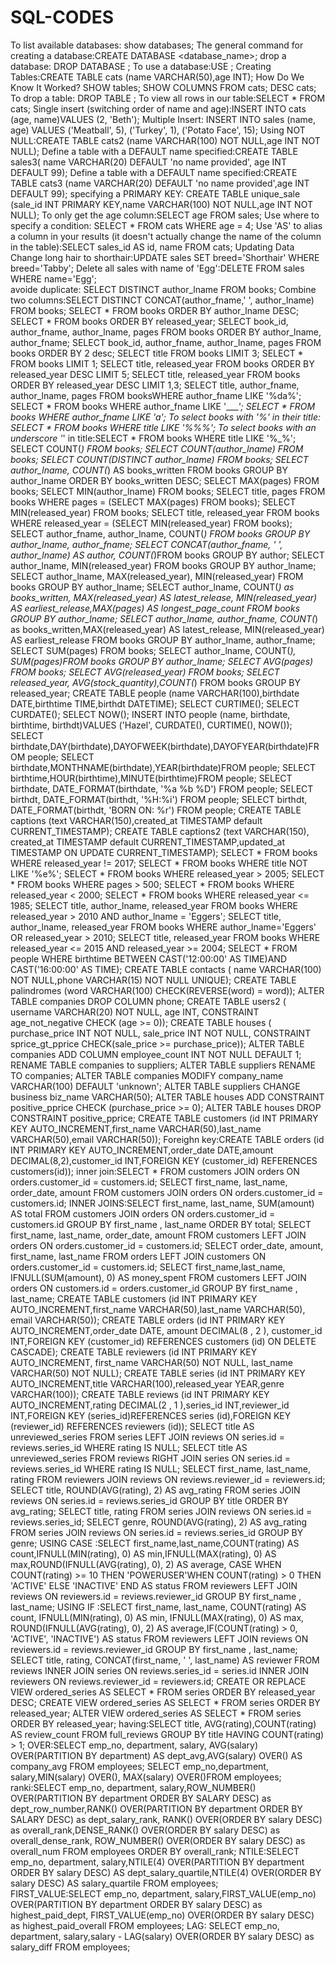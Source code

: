 # SQL-CODES
To list available databases: show databases;
The general command for creating a database:CREATE DATABASE <database_name>;
drop a database: DROP DATABASE <database-name>;
To use a database:USE <database-name>;
Creating Tables:CREATE TABLE cats (name VARCHAR(50),age INT);
How Do We Know It Worked? SHOW tables; SHOW COLUMNS FROM cats; DESC cats;
To drop a table: DROP TABLE <table-name>;
To view all rows in our table:SELECT * FROM cats;
Single insert (switching order of name and age):INSERT INTO cats (age, name)VALUES   (2, 'Beth');
Multiple Insert: INSERT INTO sales (name, age) VALUES   ('Meatball', 5),   ('Turkey', 1),   ('Potato Face', 15);
Using NOT NULL:CREATE TABLE cats2 (name VARCHAR(100) NOT NULL,age INT NOT NULL);
Define a table with a DEFAULT name specified:CREATE TABLE sales3( name VARCHAR(20) DEFAULT 'no name provided', age INT DEFAULT 99);
Define a table with a DEFAULT name specified:CREATE TABLE cats3  (name VARCHAR(20) DEFAULT 'no name provided',age INT DEFAULT 99);
specifying a PRIMARY KEY: CREATE TABLE unique_sale (sale_id INT PRIMARY KEY,name VARCHAR(100) NOT NULL,age INT NOT NULL);
To only get the age column:SELECT age FROM sales;
Use where to specify a condition: SELECT * FROM cats WHERE age = 4;
Use 'AS' to alias a column in your results (it doesn't actually change the name of the column in the table):SELECT sales_id AS id, name FROM cats;
Updating Data Change long hair to shorthair:UPDATE sales SET breed='Shorthair' WHERE breed='Tabby';
Delete all sales with name of 'Egg':DELETE FROM sales WHERE name='Egg';    
avoide duplicate: SELECT DISTINCT author_lname FROM books;
Combine two columns:SELECT DISTINCT CONCAT(author_fname,' ', author_lname) FROM books;
SELECT * FROM books ORDER BY author_lname DESC;
SELECT * FROM books ORDER BY released_year;
SELECT book_id, author_fname, author_lname, pages FROM books ORDER BY author_lname, author_fname;
SELECT book_id, author_fname, author_lname, pages FROM books ORDER BY 2 desc;
SELECT title FROM books LIMIT 3;
SELECT * FROM books LIMIT 1;
SELECT title, released_year FROM books ORDER BY released_year DESC LIMIT 5;
SELECT title, released_year FROM books ORDER BY released_year DESC LIMIT 1,3;
SELECT title, author_fname, author_lname, pages FROM booksWHERE author_fname LIKE '%da%';
SELECT * FROM books WHERE author_fname LIKE '____';
SELECT * FROM books WHERE author_fname LIKE '_a_';
To select books with '%' in their title:
SELECT * FROM books WHERE title LIKE '%\%%';
To select books with an underscore '_' in title:SELECT * FROM books WHERE title LIKE '%\_%';
SELECT COUNT(*) FROM books; 
SELECT COUNT(author_lname) FROM books; 
SELECT COUNT(DISTINCT author_lname) FROM books;
SELECT author_lname, COUNT(*) AS books_written FROM  books GROUP BY author_lname ORDER BY books_written DESC;
SELECT MAX(pages) FROM books; 
SELECT MIN(author_lname) FROM books;
SELECT title, pages FROM books WHERE pages = (SELECT MAX(pages) FROM books);
SELECT MIN(released_year) FROM books;
SELECT title, released_year FROM books 
WHERE released_year = (SELECT MIN(released_year) FROM books);
SELECT author_fname, author_lname, COUNT(*) FROM books GROUP BY author_lname, author_fname;
SELECT CONCAT(author_fname, ' ', author_lname) AS author,  COUNT(*)FROM books GROUP BY author;
SELECT author_lname, MIN(released_year) FROM books GROUP BY author_lname;
SELECT author_lname, MAX(released_year), MIN(released_year) FROM books GROUP BY author_lname;
SELECT 	author_lname, 	COUNT(*) as books_written, 	MAX(released_year) AS latest_release,	MIN(released_year)  AS earliest_release,MAX(pages) AS longest_page_count FROM books GROUP BY author_lname;
SELECT 	author_lname, author_fname,	COUNT(*) as books_written,MAX(released_year) AS latest_release,	MIN(released_year)  AS earliest_release FROM books GROUP BY author_lname, author_fname;
SELECT SUM(pages) FROM books; 
SELECT author_lname, COUNT(*), SUM(pages)FROM books GROUP BY author_lname;
SELECT AVG(pages) FROM books; 
SELECT AVG(released_year) FROM books; 
SELECT released_year, AVG(stock_quantity),COUNT(*) FROM books GROUP BY released_year;
CREATE TABLE people (name VARCHAR(100),birthdate DATE,birthtime TIME,birthdt DATETIME);
SELECT CURTIME(); 
SELECT CURDATE(); 
SELECT NOW(); 
INSERT INTO people (name, birthdate, birthtime, birthdt)VALUES ('Hazel', CURDATE(), CURTIME(), NOW());
SELECT birthdate,DAY(birthdate),DAYOFWEEK(birthdate),DAYOFYEAR(birthdate)FROM people;
SELECT birthdate,MONTHNAME(birthdate),YEAR(birthdate)FROM people;
SELECT birthtime,HOUR(birthtime),MINUTE(birthtime)FROM people;
SELECT birthdate, DATE_FORMAT(birthdate, '%a %b %D') FROM people; 
SELECT birthdt, DATE_FORMAT(birthdt, '%H:%i') FROM people; 
SELECT birthdt, DATE_FORMAT(birthdt, 'BORN ON: %r') FROM people;
CREATE TABLE captions (text VARCHAR(150),created_at TIMESTAMP default CURRENT_TIMESTAMP); 
CREATE TABLE captions2 (text VARCHAR(150),  created_at TIMESTAMP default CURRENT_TIMESTAMP,updated_at TIMESTAMP ON UPDATE CURRENT_TIMESTAMP);
SELECT * FROM books WHERE released_year != 2017;
SELECT * FROM books WHERE title NOT LIKE '%e%';
SELECT * FROM books WHERE released_year > 2005;
SELECT * FROM books WHERE pages > 500;
SELECT * FROM books WHERE released_year < 2000;
SELECT * FROM books WHERE released_year <= 1985;
SELECT title, author_lname, released_year FROM books
WHERE released_year > 2010 AND author_lname = 'Eggers';
SELECT title, author_lname, released_year FROM books WHERE author_lname='Eggers' OR released_year > 2010;
SELECT title, released_year FROM books WHERE released_year <= 2015 AND released_year >= 2004;
SELECT * FROM people WHERE birthtime BETWEEN CAST('12:00:00' AS TIME)AND CAST('16:00:00' AS TIME);
CREATE TABLE contacts (	name VARCHAR(100) NOT NULL,phone VARCHAR(15) NOT NULL UNIQUE);
CREATE TABLE palindromes (word VARCHAR(100) CHECK(REVERSE(word) = word));
ALTER TABLE companies DROP COLUMN phone;
CREATE TABLE users2 ( username VARCHAR(20) NOT NULL, age INT, CONSTRAINT age_not_negative CHECK (age >= 0));
CREATE TABLE houses ( purchase_price INT NOT NULL, sale_price INT NOT NULL, CONSTRAINT sprice_gt_pprice CHECK(sale_price >= purchase_price));
ALTER TABLE companies ADD COLUMN employee_count INT NOT NULL DEFAULT 1;
RENAME TABLE companies to suppliers;
ALTER TABLE suppliers RENAME TO companies;
ALTER TABLE companies MODIFY company_name VARCHAR(100) DEFAULT 'unknown';
ALTER TABLE suppliers CHANGE business biz_name VARCHAR(50);
ALTER TABLE houses ADD CONSTRAINT positive_pprice CHECK (purchase_price >= 0);
ALTER TABLE houses DROP CONSTRAINT positive_pprice;
CREATE TABLE customers (id INT PRIMARY KEY AUTO_INCREMENT,first_name VARCHAR(50),last_name VARCHAR(50),email VARCHAR(50));
Foreighn key:CREATE TABLE orders (id INT PRIMARY KEY AUTO_INCREMENT,order_date DATE,amount DECIMAL(8,2),customer_id INT,FOREIGN KEY (customer_id) REFERENCES customers(id));
inner join:SELECT * FROM customers JOIN orders ON orders.customer_id = customers.id;
SELECT first_name, last_name, order_date, amount FROM customers JOIN orders ON orders.customer_id = customers.id;
INNER JOINS:SELECT first_name, last_name, SUM(amount) AS total FROM customers JOIN orders ON orders.customer_id = customers.id GROUP BY first_name , last_name ORDER BY total;
SELECT first_name, last_name, order_date, amount FROM customers LEFT JOIN orders ON orders.customer_id = customers.id;
SELECT order_date, amount, first_name, last_name FROM orders LEFT JOIN customers ON orders.customer_id = customers.id;
SELECT first_name,last_name, IFNULL(SUM(amount), 0) AS money_spent FROM customers LEFT JOIN orders ON customers.id = orders.customer_id GROUP BY first_name , last_name;
CREATE TABLE customers (id INT PRIMARY KEY AUTO_INCREMENT,first_name VARCHAR(50),last_name VARCHAR(50), email VARCHAR(50));
CREATE TABLE orders (id INT PRIMARY KEY AUTO_INCREMENT,order_date DATE, amount DECIMAL(8 , 2 ), customer_id INT,FOREIGN KEY (customer_id) REFERENCES customers (id) ON DELETE CASCADE);
CREATE TABLE reviewers (id INT PRIMARY KEY AUTO_INCREMENT, first_name VARCHAR(50) NOT NULL, last_name VARCHAR(50) NOT NULL);
CREATE TABLE series (id INT PRIMARY KEY AUTO_INCREMENT,title VARCHAR(100),released_year YEAR,genre VARCHAR(100));
CREATE TABLE reviews (id INT PRIMARY KEY AUTO_INCREMENT,rating DECIMAL(2 , 1 ),series_id INT,reviewer_id INT,FOREIGN KEY (series_id)REFERENCES series (id),FOREIGN KEY (reviewer_id)        REFERENCES reviewers (id));
SELECT title AS unreviewed_series FROM series LEFT JOIN reviews ON series.id = reviews.series_id WHERE rating IS NULL;
SELECT title AS unreviewed_series FROM reviews RIGHT JOIN series ON series.id = reviews.series_id WHERE rating IS NULL;
SELECT first_name, last_name, rating FROM reviewers JOIN reviews ON reviews.reviewer_id = reviewers.id;
SELECT title, ROUND(AVG(rating), 2) AS avg_rating FROM series JOIN reviews ON series.id = reviews.series_id GROUP BY title ORDER BY avg_rating;
SELECT title, rating FROM series JOIN reviews ON series.id = reviews.series_id;
SELECT genre, ROUND(AVG(rating), 2) AS avg_rating FROM series JOIN reviews ON series.id = reviews.series_id GROUP BY genre;
USING CASE :SELECT first_name,last_name,COUNT(rating) AS count,IFNULL(MIN(rating), 0) AS min,IFNULL(MAX(rating), 0) AS max,ROUND(IFNULL(AVG(rating), 0), 2) AS average, CASE WHEN COUNT(rating) >= 10 THEN 'POWERUSER'WHEN COUNT(rating) > 0 THEN 'ACTIVE' ELSE 'INACTIVE' END AS status FROM reviewers LEFT JOIN reviews ON reviewers.id = reviews.reviewer_id GROUP BY first_name , last_name;
USING IF :SELECT first_name, last_name, COUNT(rating) AS count, IFNULL(MIN(rating), 0) AS min, IFNULL(MAX(rating), 0) AS max, ROUND(IFNULL(AVG(rating), 0), 2) AS average,IF(COUNT(rating) > 0,
        'ACTIVE', 'INACTIVE') AS status FROM reviewers LEFT JOIN reviews ON reviewers.id = reviews.reviewer_id GROUP BY first_name , last_name;
SELECT  title,  rating, CONCAT(first_name, ' ', last_name) AS reviewer FROM reviews INNER JOIN series ON reviews.series_id = series.id INNER JOIN reviewers ON reviews.reviewer_id = reviewers.id;
 CREATE OR REPLACE VIEW ordered_series AS SELECT * FROM series ORDER BY released_year DESC;
CREATE VIEW ordered_series AS SELECT * FROM series ORDER BY released_year;
ALTER VIEW ordered_series AS SELECT * FROM series ORDER BY released_year;
having:SELECT title, AVG(rating),COUNT(rating) AS review_count FROM full_reviews GROUP BY title HAVING COUNT(rating) > 1;
OVER:SELECT emp_no, department, salary, AVG(salary) OVER(PARTITION BY department) AS dept_avg,AVG(salary) OVER() AS company_avg FROM employees;
SELECT emp_no,department, salary,MIN(salary) OVER(), MAX(salary) OVER()FROM employees;
ranki:SELECT  emp_no, department, salary,ROW_NUMBER() OVER(PARTITION BY department ORDER BY SALARY DESC) as dept_row_number,RANK() OVER(PARTITION BY department ORDER BY SALARY DESC) as dept_salary_rank, RANK() OVER(ORDER BY salary DESC) as overall_rank,DENSE_RANK() OVER(ORDER BY salary DESC) as overall_dense_rank, ROW_NUMBER() OVER(ORDER BY salary DESC) as overall_num FROM employees ORDER BY overall_rank;
 NTILE:SELECT emp_no, department, salary,NTILE(4) OVER(PARTITION BY department ORDER BY salary DESC) AS dept_salary_quartile,NTILE(4) OVER(ORDER BY salary DESC) AS salary_quartile FROM employees;   
FIRST_VALUE:SELECT emp_no, department, salary,FIRST_VALUE(emp_no) OVER(PARTITION BY department ORDER BY salary DESC) as highest_paid_dept, FIRST_VALUE(emp_no) OVER(ORDER BY salary DESC) as highest_paid_overall FROM employees;
LAG: SELECT emp_no, department, salary,salary - LAG(salary) OVER(ORDER BY salary DESC) as salary_diff FROM employees;
